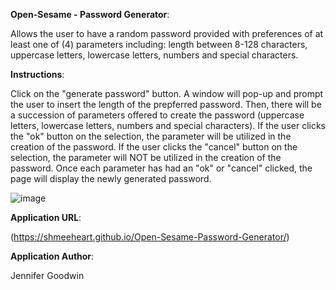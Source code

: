 **Open-Sesame - Password Generator**:

Allows the user to have a random password provided with preferences of at least one of (4) parameters including: length between 8-128 characters, uppercase letters, lowercase letters, numbers and special characters.

**Instructions**:

Click on the "generate password" button. A window will pop-up and prompt the user to insert the length of the prepferred password. Then, there will be a succession of parameters offered to create the password (uppercase letters, lowercase letters, numbers and special characters). If the user clicks the "ok" button on the selection, the parameter will be utilized in the creation of the password. If the user clicks the "cancel" button on the selection, the parameter will NOT be utilized in the creation of the password. Once each parameter has had an "ok" or "cancel" clicked, the page will display the newly generated password. 

![image](https://user-images.githubusercontent.com/99705924/171769682-72d9676a-fd8e-4af5-bc22-74842713f0f3.png)

**Application URL**:

(https://shmeeheart.github.io/Open-Sesame-Password-Generator/)

**Application Author**:

Jennifer Goodwin
